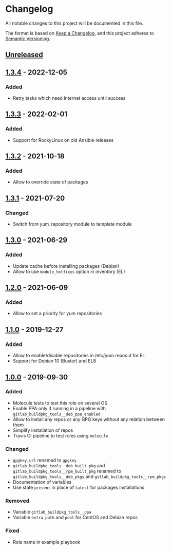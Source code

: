 # Changelog

All notable changes to this project will be documented in this file.

The format is based on [Keep a Changelog](https://keepachangelog.com/en/1.0.0/),
and this project adheres to [Semantic Versioning](https://semver.org/spec/v2.0.0.html).

## [Unreleased]

## [1.3.4] - 2022-12-05
### Added
- Retry tasks which need Internet access until success

## [1.3.3] - 2022-02-01
### Added
- Support for RockyLinux on old Ansible releases

## [1.3.2] - 2021-10-18
### Added
- Allow to override state of packages

## [1.3.1] - 2021-07-20
### Changed
- Switch from yum_repository module to template module

## [1.3.0] - 2021-06-29
### Added
- Update cache before installing packages (Debian)
- Allow to use `module_hotfixes` option in inventory (EL)

## [1.2.0] - 2021-06-09

### Added
- Allow to set a priority for yum repositories

## [1.1.0] - 2019-12-27

### Added
- Allow to enable/disable repositories in /etc/yum.repos.d for EL
- Support for Debian 10 (Buster) and EL8

## [1.0.0] - 2019-09-30

### Added
- Molecule tests to test this role on several OS
- Enable PPA only if running in a pipeline with
  `gitlab_buildpkg_tools__deb_ppa_enabled`
- Allow to install any repos or any GPG keys without any relation between them
- Simplify installation of repos
- Travis CI pipeline to test roles using `molecule`

### Changed
- `gpgkey_url` renamed to `gpgkey`
- `gitlab_buildpkg_tools__deb_built_pkg` and
  `gitlab_buildpkg_tools__rpm_built_pkg` renamed to
  `gitlab_buildpkg_tools__deb_pkgs` and `gitlab_buildpkg_tools__rpm_pkgs`
- Documentation of variables
- Use state `present` in place of `latest` for packages installations

### Removed
- Variable `gitlab_buildpkg_tools__ppa`
- Variable `extra_path` and `pool`  for CentOS and Debian repos

### Fixed
- Role name in example playbook

[Unreleased]: https://github.com/inverse-inc/ansible-role-gitlab-buildpkg-tools/compare/v1.3.4...HEAD
[1.3.4]: https://github.com/inverse-inc/ansible-role-gitlab-buildpkg-tools/compare/v1.3.3...v1.3.4
[1.3.3]: https://github.com/inverse-inc/ansible-role-gitlab-buildpkg-tools/compare/v1.3.2...v1.3.3
[1.3.2]: https://github.com/inverse-inc/ansible-role-gitlab-buildpkg-tools/compare/v1.3.1...v1.3.2
[1.3.1]: https://github.com/inverse-inc/ansible-role-gitlab-buildpkg-tools/compare/v1.3.0...v1.3.1
[1.3.0]: https://github.com/inverse-inc/ansible-role-gitlab-buildpkg-tools/compare/v1.2.0...v1.3.0
[1.2.0]: https://github.com/inverse-inc/ansible-role-gitlab-buildpkg-tools/compare/v1.1.0...v1.2.0
[1.1.0]: https://github.com/inverse-inc/ansible-role-gitlab-buildpkg-tools/compare/v1.0.0...v1.1.0
[1.0.0]: https://github.com/inverse-inc/ansible-role-gitlab-buildpkg-tools/compare/v0.2.0...v1.0.0
